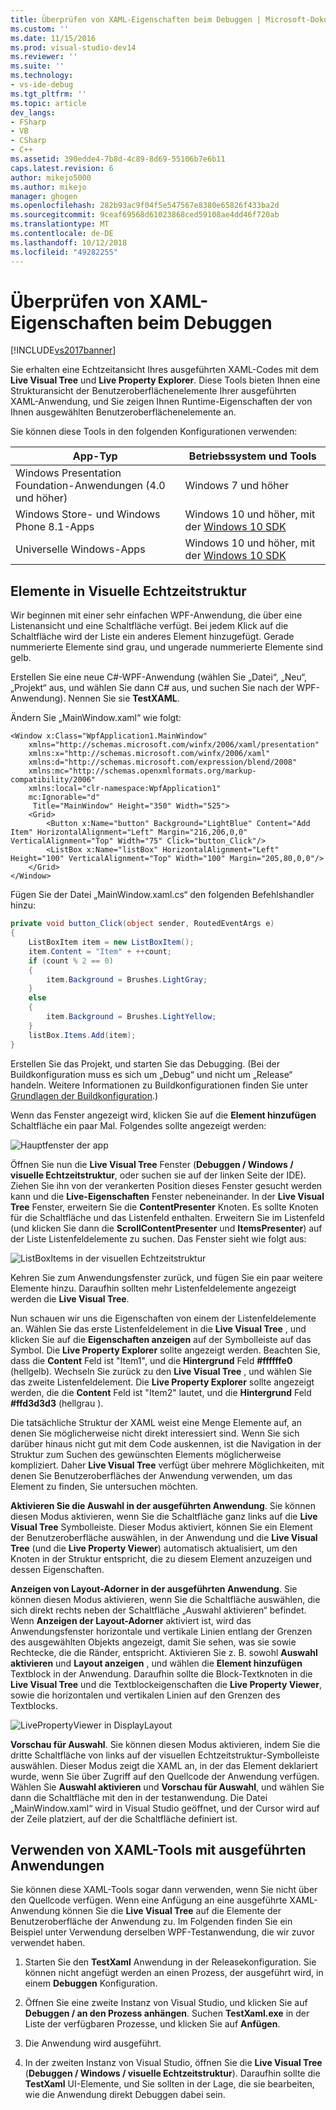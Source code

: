 ```yaml
---
title: Überprüfen von XAML-Eigenschaften beim Debuggen | Microsoft-Dokumentation
ms.custom: ''
ms.date: 11/15/2016
ms.prod: visual-studio-dev14
ms.reviewer: ''
ms.suite: ''
ms.technology:
- vs-ide-debug
ms.tgt_pltfrm: ''
ms.topic: article
dev_langs:
- FSharp
- VB
- CSharp
- C++
ms.assetid: 390edde4-7b8d-4c89-8d69-55106b7e6b11
caps.latest.revision: 6
author: mikejo5000
ms.author: mikejo
manager: ghogen
ms.openlocfilehash: 282b93ac9f04f5e547567e8380e65826f433ba2d
ms.sourcegitcommit: 9ceaf69568d61023868ced59108ae4dd46f720ab
ms.translationtype: MT
ms.contentlocale: de-DE
ms.lasthandoff: 10/12/2018
ms.locfileid: "49282255"
---
```

# <a name="inspect-xaml-properties-while-debugging"></a>Überprüfen von XAML-Eigenschaften beim Debuggen
[!INCLUDE[vs2017banner](../includes/vs2017banner.md)]

Sie erhalten eine Echtzeitansicht Ihres ausgeführten XAML-Codes mit dem **Live Visual Tree** und **Live Property Explorer**. Diese Tools bieten Ihnen eine Strukturansicht der Benutzeroberflächenelemente Ihrer ausgeführten XAML-Anwendung, und Sie zeigen Ihnen Runtime-Eigenschaften der von Ihnen ausgewählten Benutzeroberflächenelemente an.  
  
 Sie können diese Tools in den folgenden Konfigurationen verwenden:  
  
|App-Typ|Betriebssystem und Tools|  
|-----------------|--------------------------------|  
|Windows Presentation Foundation-Anwendungen (4.0 und höher)|Windows 7 und höher|  
|Windows Store- und Windows Phone 8.1-Apps|Windows 10 und höher, mit der [Windows 10 SDK](https://dev.windows.com/downloads/windows-10-sdk)|  
|Universelle Windows-Apps|Windows 10 und höher, mit der [Windows 10 SDK](https://dev.windows.com/downloads/windows-10-sdk)|  
  
## <a name="looking-at-elements-in-the-live-visual-tree"></a>Elemente in Visuelle Echtzeitstruktur  
 Wir beginnen mit einer sehr einfachen WPF-Anwendung, die über eine Listenansicht und eine Schaltfläche verfügt. Bei jedem Klick auf die Schaltfläche wird der Liste ein anderes Element hinzugefügt. Gerade nummerierte Elemente sind grau, und ungerade nummerierte Elemente sind gelb.  
  
 Erstellen Sie eine neue C#-WPF-Anwendung (wählen Sie „Datei“, „Neu“, „Projekt“ aus, und wählen Sie dann C# aus, und suchen Sie nach der WPF-Anwendung). Nennen Sie sie **TestXAML**.  
  
 Ändern Sie „MainWindow.xaml“ wie folgt:  
  
```xaml  
<Window x:Class="WpfApplication1.MainWindow"  
    xmlns="http://schemas.microsoft.com/winfx/2006/xaml/presentation"  
    xmlns:x="http://schemas.microsoft.com/winfx/2006/xaml"  
    xmlns:d="http://schemas.microsoft.com/expression/blend/2008"  
    xmlns:mc="http://schemas.openxmlformats.org/markup-compatibility/2006"  
    xmlns:local="clr-namespace:WpfApplication1"  
    mc:Ignorable="d"  
     Title="MainWindow" Height="350" Width="525">  
    <Grid>  
        <Button x:Name="button" Background="LightBlue" Content="Add Item" HorizontalAlignment="Left" Margin="216,206,0,0" VerticalAlignment="Top" Width="75" Click="button_Click"/>  
        <ListBox x:Name="listBox" HorizontalAlignment="Left" Height="100" VerticalAlignment="Top" Width="100" Margin="205,80,0,0"/>  
    </Grid>  
</Window>  
```  
  
 Fügen Sie der Datei „MainWindow.xaml.cs“ den folgenden Befehlshandler hinzu:  
  
```csharp  
private void button_Click(object sender, RoutedEventArgs e)  
{  
    ListBoxItem item = new ListBoxItem();  
    item.Content = "Item" + ++count;  
    if (count % 2 == 0)  
    {  
        item.Background = Brushes.LightGray;  
    }  
    else  
    {  
        item.Background = Brushes.LightYellow;  
    }  
    listBox.Items.Add(item);  
}  
```  
  
 Erstellen Sie das Projekt, und starten Sie das Debugging. (Bei der Buildkonfiguration muss es sich um „Debug“ und nicht um „Release“ handeln. Weitere Informationen zu Buildkonfigurationen finden Sie unter [Grundlagen der Buildkonfiguration](../ide/understanding-build-configurations.md).)  
  
 Wenn das Fenster angezeigt wird, klicken Sie auf die **Element hinzufügen** Schaltfläche ein paar Mal. Folgendes sollte angezeigt werden:  
  
 ![Hauptfenster der app](../debugger/media/livevisualtree-app.png "LiveVIsualTree-App")  
  
 Öffnen Sie nun die **Live Visual Tree** Fenster (**Debuggen / Windows / visuelle Echtzeitstruktur**, oder suchen sie auf der linken Seite der IDE). Ziehen Sie ihn von der verankerten Position dieses Fenster gesucht werden kann und die **Live-Eigenschaften** Fenster nebeneinander. In der **Live Visual Tree** Fenster, erweitern Sie die **ContentPresenter** Knoten. Es sollte Knoten für die Schaltfläche und das Listenfeld enthalten. Erweitern Sie im Listenfeld (und klicken Sie dann die **ScrollContentPresenter** und **ItemsPresenter**) auf der Liste Listenfeldelemente zu suchen. Das Fenster sieht wie folgt aus:  
  
 ![ListBoxItems in der visuellen Echtzeitstruktur](../debugger/media/livevisualtree-listboxitems.png "LiveVisualTree-ListBoxItems")  
  
 Kehren Sie zum Anwendungsfenster zurück, und fügen Sie ein paar weitere Elemente hinzu. Daraufhin sollten mehr Listenfeldelemente angezeigt werden die **Live Visual Tree**.  
  
 Nun schauen wir uns die Eigenschaften von einem der Listenfeldelemente an. Wählen Sie das erste Listenfeldelement in die **Live Visual Tree** , und klicken Sie auf die **Eigenschaften anzeigen** auf der Symbolleiste auf das Symbol. Die **Live Property Explorer** sollte angezeigt werden. Beachten Sie, dass die **Content** Feld ist "Item1", und die **Hintergrund** Feld **#ffffffe0** (hellgelb). Wechseln Sie zurück zu den **Live Visual Tree** , und wählen Sie das zweite Listenfeldelement. Die **Live Property Explorer** sollte angezeigt werden, die die **Content** Feld ist "Item2" lautet, und die **Hintergrund** Feld **#ffd3d3d3** (hellgrau ).  
  
 Die tatsächliche Struktur der XAML weist eine Menge Elemente auf, an denen Sie möglicherweise nicht direkt interessiert sind. Wenn Sie sich darüber hinaus nicht gut mit dem Code auskennen, ist die Navigation in der Struktur zum Suchen des gewünschten Elements möglicherweise kompliziert. Daher **Live Visual Tree** verfügt über mehrere Möglichkeiten, mit denen Sie Benutzeroberfläches der Anwendung verwenden, um das Element zu finden, Sie untersuchen möchten.  
  
 **Aktivieren Sie die Auswahl in der ausgeführten Anwendung**. Sie können diesen Modus aktivieren, wenn Sie die Schaltfläche ganz links auf die **Live Visual Tree** Symbolleiste. Dieser Modus aktiviert, können Sie ein Element der Benutzeroberfläche auswählen, in der Anwendung und die **Live Visual Tree** (und die **Live Property Viewer**) automatisch aktualisiert, um den Knoten in der Struktur entspricht, die zu diesem Element anzuzeigen und dessen Eigenschaften.  
  
 **Anzeigen von Layout-Adorner in der ausgeführten Anwendung**. Sie können diesen Modus aktivieren, wenn Sie die Schaltfläche auswählen, die sich direkt rechts neben der Schaltfläche „Auswahl aktivieren“ befindet. Wenn **Anzeigen der Layout-Adorner** aktiviert ist, wird das Anwendungsfenster horizontale und vertikale Linien entlang der Grenzen des ausgewählten Objekts angezeigt, damit Sie sehen, was sie sowie Rechtecke, die die Ränder, entspricht. Aktivieren Sie z. B. sowohl **Auswahl aktivieren** und **Layout anzeigen** , und wählen die **Element hinzufügen** Textblock in der Anwendung. Daraufhin sollte die Block-Textknoten in die **Live Visual Tree** und die Textblockeigenschaften die **Live Property Viewer**, sowie die horizontalen und vertikalen Linien auf den Grenzen des Textblocks.  
  
 ![LivePropertyViewer in DisplayLayout](../debugger/media/livevisualtreelivepropertyviewer-displaylayout.png "LiveVisualTreeLivePropertyViewer-DisplayLayout")  
  
 **Vorschau für Auswahl**. Sie können diesen Modus aktivieren, indem Sie die dritte Schaltfläche von links auf der visuellen Echtzeitstruktur-Symbolleiste auswählen. Dieser Modus zeigt die XAML an, in der das Element deklariert wurde, wenn Sie über Zugriff auf den Quellcode der Anwendung verfügen. Wählen Sie **Auswahl aktivieren** und **Vorschau für Auswahl**, und wählen Sie dann die Schaltfläche mit den in der testanwendung. Die Datei „MainWindow.xaml“ wird in Visual Studio geöffnet, und der Cursor wird auf der Zeile platziert, auf der die Schaltfläche definiert ist.  
  
## <a name="using-xaml-tools-with-running-applications"></a>Verwenden von XAML-Tools mit ausgeführten Anwendungen  
 Sie können diese XAML-Tools sogar dann verwenden, wenn Sie nicht über den Quellcode verfügen. Wenn eine Anfügung an eine ausgeführte XAML-Anwendung können Sie die **Live Visual Tree** auf die Elemente der Benutzeroberfläche der Anwendung zu. Im Folgenden finden Sie ein Beispiel unter Verwendung derselben WPF-Testanwendung, die wir zuvor verwendet haben.  
  
1.  Starten Sie den **TestXaml** Anwendung in der Releasekonfiguration. Sie können nicht angefügt werden an einen Prozess, der ausgeführt wird, in einem **Debuggen** Konfiguration.  
  
2.  Öffnen Sie eine zweite Instanz von Visual Studio, und klicken Sie auf **Debuggen / an den Prozess anhängen**. Suchen **TestXaml.exe** in der Liste der verfügbaren Prozesse, und klicken Sie auf **Anfügen**.  
  
3.  Die Anwendung wird ausgeführt.  
  
4.  In der zweiten Instanz von Visual Studio, öffnen Sie die **Live Visual Tree** (**Debuggen / Windows / visuelle Echtzeitstruktur**). Daraufhin sollte die **TestXaml** UI-Elemente, und Sie sollten in der Lage, die sie bearbeiten, wie die Anwendung direkt Debuggen dabei sein.



